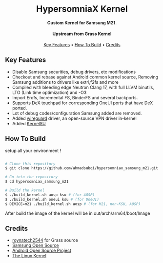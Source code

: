 
<h1 align="center">
  HypersomniaX Kernel
</h1>

<h4 align="center">Custom Kernel for Samsung M21.</h4>
<h4 align="center">Upstream from Grass Kernel</h4>

<p align="center">
  <a href="#key-features">Key Features</a> •
  <a href="#how-to-build">How To Build</a> •
  <a href="#credits">Credits</a>
</p>

## Key Features
 
* Disable Samsung securities, debug drivers, etc modifications
* Checkout and rebase against Android common kernel source, Removing Samsung additions to drivers like ext4,f2fs and more
* Compiled with bleeding edge Neutron Clang 17, with full LLVM binutils, LTO (Link time optimization) and -O3  
* Import Erofs, Incremental FS, BinderFS and several backports.
* Supports DeX touchpad for corresponding OneUI ports that have DeX ported.
* Lot of debug codes/configuration Samsung added are removed.
* Added [wireguard](https://www.wireguard.com/) driver, an open-source VPN driver in-kernel
* Added [KernelSU](https://kernelsu.org/)

## How To Build

setup all your environment !

```bash

# Clone this repository
$ git clone https://github.com/ahmadsubqi/hypersomniax_samsung_m21.git

# Go into the repository
$ cd hypersomniax_samsung_m21

# Build the kernel
$ ./build_kernel.sh aosp ksu # (for AOSP)
$ ./build_kernel.sh oneui ksu # (for OneUI)
$ DEVICE=m21 ./build_kernel.sh aosp # (for M21, non-KSU, AOSP)
```

After build the image of the kernel will be in out/arch/arm64/boot/Image


## Credits

- [roynatech2544](https://github.com/roynatech2544) for Grass source
- [Samsung Open Source](https://opensource.samsung.com/)
- [Android Open Source Project](https://source.android.com/)
- [The Linux Kernel](https://www.kernel.org/)


